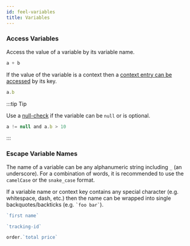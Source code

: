 ```yaml
---
id: feel-variables 
title: Variables
---
```


### Access Variables

Access the value of a variable by its variable name.

```js
a + b
```

If the value of the variable is a context then a [context entry can be accessed](/docs/reference/feel/language-guide/feel-context-expressions#get-entry--path) by its key. 

```js
a.b
```

:::tip Tip

Use a [null-check](/docs/reference/feel/language-guide/feel-boolean-expressions#null-check) if the variable can be `null` or is optional.  

```js
a != null and a.b > 10 
```

:::

### Escape Variable Names

The name of a variable can be any alphanumeric string including `_` (an underscore). For a
combination of words, it is recommended to use the `camelCase` or the `snake_case` format.

If a variable name or context key contains any special character (e.g. whitespace, dash, etc.) then
the name can be wrapped into single backquotes/backticks (e.g. ``` `foo bar` ```).

```js
`first name`

`tracking-id`

order.`total price`
```


